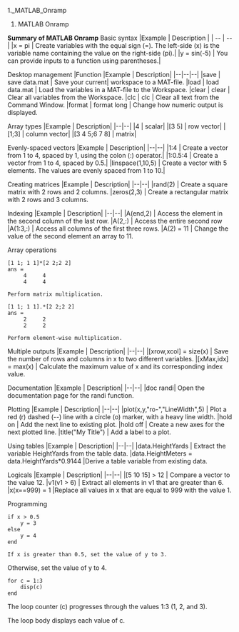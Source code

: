 1._MATLAB_Onramp

1. MATLAB Onramp

**Summary of MATLAB Onramp**
Basic syntax
|Example |	Description |
| -- | -- |
|x = pi |	Create variables with the equal sign (=). The left-side (x) is the variable name containing the value on the right-side (pi).|
|y = sin(-5) |	You can provide inputs to a function using parentheses.|

 
Desktop management
|Function 	|Example |	Description|
|--|--|--|
|save |	save data.mat |	Save your current| workspace to a MAT-file.
|load |	load data.mat |	Load the variables in a MAT-file to the Workspace.
|clear |	clear |	Clear all variables from the Workspace.
|clc |	clc |	Clear all text from the Command Window.
|format |	format long |	Change how numeric output is displayed.

 
Array types
|Example |	Description|
|--|--|
|4 |	scalar|
|[3 5] |	row vector|
|[1;3] |	column vector|
|[3 4 5;6 7 8] |	matrix|

 
Evenly-spaced vectors
|Example |	Description|
|--|--|
|1:4 |	Create a vector from 1 to 4, spaced by 1, using the colon (:) operator.|
|1:0.5:4 |	Create a vector from 1 to 4, spaced by 0.5.|
|linspace(1,10,5) |	Create a vector with 5 elements. The values are evenly spaced from 1 to 10.|

 
Creating matrices
|Example |	Description|
|--|--|
|rand(2) |	Create a square matrix with 2 rows and 2 columns.
|zeros(2,3) |	Create a rectangular matrix with 2 rows and 3 columns.

 
Indexing
|Example |	Description|
|--|--|
|A(end,2) |	Access the element in the second column of the last row.
|A(2,:) |	Access the entire second row
|A(1:3,:) |	Access all columns of the first three rows.
|A(2) = 11 |	Change the value of the second element an array to 11.

 
Array operations
```
[1 1; 1 1]*[2 2;2 2]
ans =
     4     4
     4     4
```
	Perform matrix multiplication.
```
[1 1; 1 1].*[2 2;2 2]
ans =
     2     2
     2     2
```
	Perform element-wise multiplication.

 
Multiple outputs
|Example |	Description|
|--|--|
|[xrow,xcol] = size(x) |	Save the number of rows and columns in x to two different variables.
|[xMax,idx] = max(x) |	Calculate the maximum value of x and its corresponding index value.

 
Documentation
|Example |	Description|
|--|--|
|doc randi| 	Open the documentation page for the randi function.

 
Plotting
|Example |	Description|
|--|--|
|plot(x,y,"ro-","LineWidth",5) |	Plot a red (r) dashed (--) line with a circle (o) marker, with a heavy line width.
|hold on |	Add the next line to existing plot.
|hold off |	Create a new axes for the next plotted line.
|title("My Title") |	Add a label to a plot.

 
Using tables
|Example |	Description|
|--|--|
|data.HeightYards |	Extract the variable HeightYards from the table data.
|data.HeightMeters = data.HeightYards*0.9144  |Derive a table variable from existing data.

 
Logicals
|Example |	Description|
|--|--|
|[5 10 15] > 12 |	Compare a vector to the value 12.
|v1(v1 > 6) |	Extract all elements in v1 that are greater than 6.
|x(x==999) = 1 	|Replace all values in x that are equal to 999 with the value 1.

 
Programming
```
if x > 0.5
    y = 3
else
    y = 4
end
```
	If x is greater than 0.5, set the value of y to 3.

Otherwise, set the value of y to 4.
```
for c = 1:3
    disp(c)
end
```
The loop counter (c) progresses through the values 1:3 (1, 2, and 3).

The loop body displays each value of c.